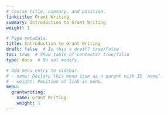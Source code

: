 ```yaml
---
# Course title, summary, and position.
linktitle: Grant Writing
summary: Introduction to Grant Writing
weight: 1

# Page metadata.
title: Introduction to Grant Writing
draft: false  # Is this a draft? true/false
toc: true  # Show table of contents? true/false
type: docs  # Do not modify.

# Add menu entry to sidebar.
# - name: Declare this menu item as a parent with ID `name`.
# - weight: Position of link in menu.
menu:
  grantwriting:
    name: Grant Writing
    weight: 1
---
```


